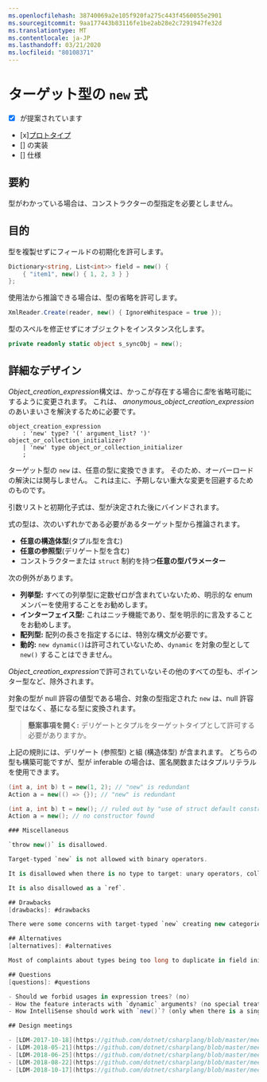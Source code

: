 ```yaml
---
ms.openlocfilehash: 38740069a2e105f920fa275c443f4560055e2901
ms.sourcegitcommit: 9aa177443b83116fe1be2ab28e2c7291947fe32d
ms.translationtype: MT
ms.contentlocale: ja-JP
ms.lasthandoff: 03/21/2020
ms.locfileid: "80108371"
---
```


# <a name="target-typed-new-expressions"></a>ターゲット型の `new` 式

* [x] が提案されています
* [x][プロトタイプ](https://github.com/alrz/roslyn/tree/features/target-typed-new)
* [] の実装
* [] 仕様

## <a name="summary"></a>要約
[summary]: #summary

型がわかっている場合は、コンストラクターの型指定を必要としません。 

## <a name="motivation"></a>目的
[motivation]: #motivation

型を複製せずにフィールドの初期化を許可します。
```cs
Dictionary<string, List<int>> field = new() {
    { "item1", new() { 1, 2, 3 } }
};
```

使用法から推論できる場合は、型の省略を許可します。
```cs
XmlReader.Create(reader, new() { IgnoreWhitespace = true });
```

型のスペルを修正せずにオブジェクトをインスタンス化します。
```cs
private readonly static object s_syncObj = new();
```

## <a name="detailed-design"></a>詳細なデザイン
[design]: #detailed-design

*Object_creation_expression*構文は、かっこが存在する場合に*型*を省略可能にするように変更されます。 これは、 *anonymous_object_creation_expression*のあいまいさを解決するために必要です。
```antlr
object_creation_expression
    : 'new' type? '(' argument_list? ')' object_or_collection_initializer?
    | 'new' type object_or_collection_initializer
    ;
```

ターゲット型の `new` は、任意の型に変換できます。 そのため、オーバーロードの解決には関与しません。 これは主に、予期しない重大な変更を回避するためのものです。

引数リストと初期化子式は、型が決定された後にバインドされます。

式の型は、次のいずれかである必要があるターゲット型から推論されます。

- **任意の構造体型**(タプル型を含む)
- **任意の参照型**(デリゲート型を含む)
- コンストラクターまたは `struct` 制約を持つ**任意の型パラメーター**

次の例外があります。

- **列挙型:** すべての列挙型に定数ゼロが含まれていないため、明示的な enum メンバーを使用することをお勧めします。
- **インターフェイス型:** これはニッチ機能であり、型を明示的に言及することをお勧めします。
- **配列型:** 配列の長さを指定するには、特別な構文が必要です。
- **動的:** `new dynamic()`は許可されていないため、`dynamic` を対象の型として `new()` することはできません。

*Object_creation_expression*で許可されていないその他のすべての型も、ポインター型など、除外されます。

対象の型が null 許容の値型である場合、対象の型指定された `new` は、null 許容型ではなく、基になる型に変換されます。

> **懸案事項を開く:** デリゲートとタプルをターゲットタイプとして許可する必要がありますか。

上記の規則には、デリゲート (参照型) と組 (構造体型) が含まれます。 どちらの型も構築可能ですが、型が inferable の場合は、匿名関数またはタプルリテラルを使用できます。
```cs
(int a, int b) t = new(1, 2); // "new" is redundant
Action a = new(() => {}); // "new" is redundant

(int a, int b) t = new(); // ruled out by "use of struct default constructor"
Action a = new(); // no constructor found

### Miscellaneous

`throw new()` is disallowed.

Target-typed `new` is not allowed with binary operators.

It is disallowed when there is no type to target: unary operators, collection of a `foreach`, in a `using`, in a deconstruction, in an `await` expression, as an anonymous type property (`new { Prop = new() }`), in a `lock` statement, in a `sizeof`, in a `fixed` statement, in a member access (`new().field`), in a dynamically dispatched operation (`someDynamic.Method(new())`), in a LINQ query, as the operand of the `is` operator, as the left operand of the `??` operator,  ...

It is also disallowed as a `ref`.

## Drawbacks
[drawbacks]: #drawbacks

There were some concerns with target-typed `new` creating new categories of breaking changes, but we already have that with `null` and `default`, and that has not been a significant problem.

## Alternatives
[alternatives]: #alternatives

Most of complaints about types being too long to duplicate in field initialization is about *type arguments* not the type itself, we could infer only type arguments like `new Dictionary(...)` (or similar) and infer type arguments locally from arguments or the collection initializer.

## Questions
[questions]: #questions

- Should we forbid usages in expression trees? (no)
- How the feature interacts with `dynamic` arguments? (no special treatment)
- How IntelliSense should work with `new()`? (only when there is a single target-type)

## Design meetings

- [LDM-2017-10-18](https://github.com/dotnet/csharplang/blob/master/meetings/2017/LDM-2017-10-18.md#100)
- [LDM-2018-05-21](https://github.com/dotnet/csharplang/blob/master/meetings/2018/LDM-2018-05-21.md)
- [LDM-2018-06-25](https://github.com/dotnet/csharplang/blob/master/meetings/2018/LDM-2018-06-25.md)
- [LDM-2018-08-22](https://github.com/dotnet/csharplang/blob/master/meetings/2018/LDM-2018-08-22.md#target-typed-new)
- [LDM-2018-10-17](https://github.com/dotnet/csharplang/blob/master/meetings/2018/LDM-2018-10-17.md)
